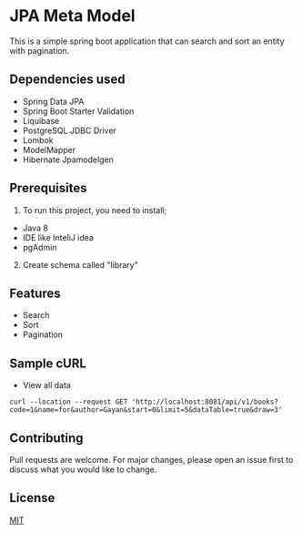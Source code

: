 # JPA Meta Model
This is a simple spring boot application that can search and sort an entity with pagination.

## Dependencies used
* Spring Data JPA
* Spring Boot Starter Validation
* Liquibase
* PostgreSQL JDBC Driver
* Lombok
* ModelMapper
* Hibernate Jpamodelgen

## Prerequisites
1. To run this project, you need to install;
* Java 8
* IDE like InteliJ idea
* pgAdmin
2. Create schema called "library"


## Features
* Search
* Sort
* Pagination

## Sample cURL

* View all data
```
curl --location --request GET 'http://localhost:8081/api/v1/books?
code=1&name=for&author=Gayan&start=0&limit=5&dataTable=true&draw=3'
```

## Contributing
Pull requests are welcome. For major changes, please open an issue first to discuss what you would like to change.

## License
[MIT](https://choosealicense.com/licenses/mit/)
